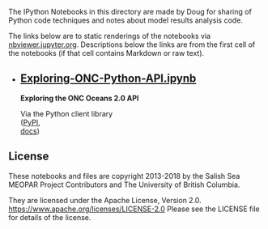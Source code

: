 The IPython Notebooks in this directory are made by Doug for
sharing of Python code techniques and notes about model results analysis
code.

The links below are to static renderings of the notebooks via
[nbviewer.jupyter.org](http://nbviewer.jupyter.org/).
Descriptions below the links are from the first cell of the notebooks
(if that cell contains Markdown or raw text).

* ## [Exploring-ONC-Python-API.ipynb](https://nbviewer.jupyter.org/urls/bitbucket.org/salishsea/analysis-doug/raw/tip/notebooks/onc-api/Exploring-ONC-Python-API.ipynb)  
    
    **Exploring the ONC Oceans 2.0 API**  
      
    Via the Python client library  
    ([PyPI](https://pypi.python.org/pypi/onc),   
    [docs](https://wiki.oceannetworks.ca/display/O2A/Python+Client+Library))  


## License

These notebooks and files are copyright 2013-2018
by the Salish Sea MEOPAR Project Contributors
and The University of British Columbia.

They are licensed under the Apache License, Version 2.0.
https://www.apache.org/licenses/LICENSE-2.0
Please see the LICENSE file for details of the license.
